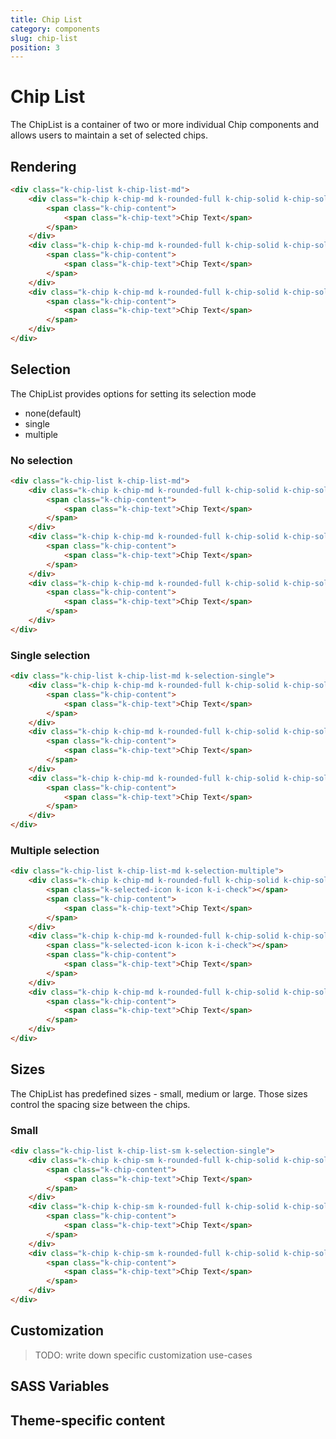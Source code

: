 ```yaml
---
title: Chip List
category: components
slug: chip-list
position: 3
---
```


# Chip List

The ChipList is a container of two or more individual Chip components and allows users to maintain a set of selected chips.

## Rendering

```html
<div class="k-chip-list k-chip-list-md">
    <div class="k-chip k-chip-md k-rounded-full k-chip-solid k-chip-solid-base">
        <span class="k-chip-content">
            <span class="k-chip-text">Chip Text</span>
        </span>
    </div>
    <div class="k-chip k-chip-md k-rounded-full k-chip-solid k-chip-solid-base">
        <span class="k-chip-content">
            <span class="k-chip-text">Chip Text</span>
        </span>
    </div>
    <div class="k-chip k-chip-md k-rounded-full k-chip-solid k-chip-solid-base">
        <span class="k-chip-content">
            <span class="k-chip-text">Chip Text</span>
        </span>
    </div>
</div>
```

## Selection
The ChipList provides options for setting its selection mode

* none(default)
* single
* multiple

### No selection

```html
<div class="k-chip-list k-chip-list-md">
    <div class="k-chip k-chip-md k-rounded-full k-chip-solid k-chip-solid-base">
        <span class="k-chip-content">
            <span class="k-chip-text">Chip Text</span>
        </span>
    </div>
    <div class="k-chip k-chip-md k-rounded-full k-chip-solid k-chip-solid-base">
        <span class="k-chip-content">
            <span class="k-chip-text">Chip Text</span>
        </span>
    </div>
    <div class="k-chip k-chip-md k-rounded-full k-chip-solid k-chip-solid-base">
        <span class="k-chip-content">
            <span class="k-chip-text">Chip Text</span>
        </span>
    </div>
</div>
```

### Single selection

```html
<div class="k-chip-list k-chip-list-md k-selection-single">
    <div class="k-chip k-chip-md k-rounded-full k-chip-solid k-chip-solid-base k-selected">
        <span class="k-chip-content">
            <span class="k-chip-text">Chip Text</span>
        </span>
    </div>
    <div class="k-chip k-chip-md k-rounded-full k-chip-solid k-chip-solid-base">
        <span class="k-chip-content">
            <span class="k-chip-text">Chip Text</span>
        </span>
    </div>
    <div class="k-chip k-chip-md k-rounded-full k-chip-solid k-chip-solid-base">
        <span class="k-chip-content">
            <span class="k-chip-text">Chip Text</span>
        </span>
    </div>
</div>
```

### Multiple selection

```html
<div class="k-chip-list k-chip-list-md k-selection-multiple">
    <div class="k-chip k-chip-md k-rounded-full k-chip-solid k-chip-solid-base k-selected">
        <span class="k-selected-icon k-icon k-i-check"></span>
        <span class="k-chip-content">
            <span class="k-chip-text">Chip Text</span>
        </span>
    </div>
    <div class="k-chip k-chip-md k-rounded-full k-chip-solid k-chip-solid-base k-selected">
        <span class="k-selected-icon k-icon k-i-check"></span>
        <span class="k-chip-content">
            <span class="k-chip-text">Chip Text</span>
        </span>
    </div>
    <div class="k-chip k-chip-md k-rounded-full k-chip-solid k-chip-solid-base">
        <span class="k-chip-content">
            <span class="k-chip-text">Chip Text</span>
        </span>
    </div>
</div>
```

## Sizes
The ChipList has predefined sizes - small, medium or large. Those sizes control the spacing size between the chips.

### Small

```html
<div class="k-chip-list k-chip-list-sm k-selection-single">
    <div class="k-chip k-chip-sm k-rounded-full k-chip-solid k-chip-solid-base k-selected">
        <span class="k-chip-content">
            <span class="k-chip-text">Chip Text</span>
        </span>
    </div>
    <div class="k-chip k-chip-sm k-rounded-full k-chip-solid k-chip-solid-base">
        <span class="k-chip-content">
            <span class="k-chip-text">Chip Text</span>
        </span>
    </div>
    <div class="k-chip k-chip-sm k-rounded-full k-chip-solid k-chip-solid-base">
        <span class="k-chip-content">
            <span class="k-chip-text">Chip Text</span>
        </span>
    </div>
</div>
```

## Customization

> TODO: write down specific customization use-cases

## SASS Variables

<import file="./packages/$THEME_NAME/scss/chip/_variables.scss" />


## Theme-specific content

<import file="./packages/$THEME_NAME/scss/chip/index.md" />

